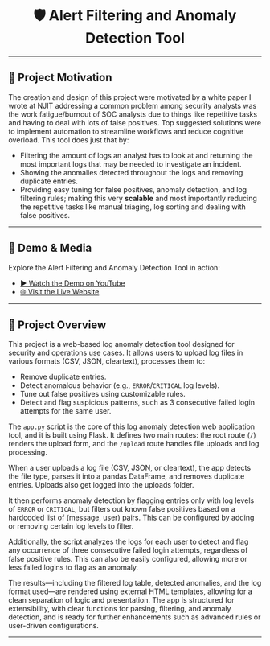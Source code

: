 <h1 align="center">🛡️ Alert Filtering and Anomaly Detection Tool</h1>
<hr/>

<h2>📄 Project Motivation</h2>
<p>
  The creation and design of this project were motivated by a white paper I wrote at NJIT addressing a common problem among security analysts was the work fatigue/burnout of SOC analysts due to things like repetitive tasks and having to deal with lots of false positives. Top suggested solutions were to implement automation to streamline workflows and reduce cognitive overload. This tool does just that by:
</p>
<ul>
  <li>Filtering the amount of logs an analyst has to look at and returning the most important logs that may be needed to investigate an incident.</li>
  <li>Showing the anomalies detected throughout the logs and removing duplicate entries.</li>
  <li>Providing easy tuning for false positives, anomaly detection, and log filtering rules; making this very <strong>scalable</strong> and most importantly reducing the repetitive tasks like manual triaging, log sorting and dealing with false positives.</li>
</ul>
<hr/>

<h2>🎥 Demo & Media</h2>
  <p>
    Explore the Alert Filtering and Anomaly Detection Tool in action:
  </p>
  <ul>
    <li>
      <a href="https://youtu.be/y83ytWBb1W8" >▶️ Watch the Demo on YouTube</a>
    </li>
    <li>
      <a href="https://logsentry.onrender.com" >🌐 Visit the Live Website</a>
    </li>
  </ul>
</div>
<hr/>
<h2>📘 Project Overview</h2>

<p>
This project is a web-based log anomaly detection tool designed for security and operations use cases. It allows users to upload log files in various formats (CSV, JSON, cleartext), processes them to:
</p>

<ul>
  <li>Remove duplicate entries.</li>
  <li>Detect anomalous behavior (e.g., <code>ERROR</code>/<code>CRITICAL</code> log levels).</li>
  <li>Tune out false positives using customizable rules.</li>
  <li>Detect and flag suspicious patterns, such as 3 consecutive failed login attempts for the same user.</li>
</ul>

<p>
The <code>app.py</code> script is the core of this log anomaly detection web application tool, and it is built using Flask. It defines two main routes: the root route (<code>/</code>) renders the upload form, and the <code>/upload</code> route handles file uploads and log processing.
</p>

<p>
When a user uploads a log file (CSV, JSON, or cleartext), the app detects the file type, parses it into a pandas DataFrame, and removes duplicate entries. Uploads also get logged into the uploads folder.
</p>

<p>
It then performs anomaly detection by flagging entries only with log levels of <code>ERROR</code> or <code>CRITICAL</code>, but filters out known false positives based on a hardcoded list of (message, user) pairs. This can be configured by adding or removing certain log levels to filter.
</p>

<p>
Additionally, the script analyzes the logs for each user to detect and flag any occurrence of three consecutive failed login attempts, regardless of false positive rules. This can also be easily configured, allowing more or less failed logins to flag as an anomaly.
</p>

<p>
The results—including the filtered log table, detected anomalies, and the log format used—are rendered using external HTML templates, allowing for a clean separation of logic and presentation. The app is structured for extensibility, with clear functions for parsing, filtering, and anomaly detection, and is ready for further enhancements such as advanced rules or user-driven configurations.
</p>

<hr/>
